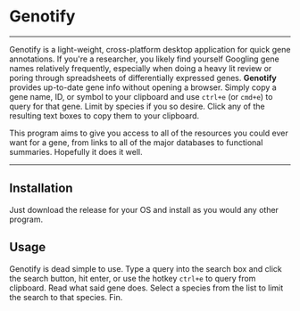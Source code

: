 # Genotify

---

Genotify is a light-weight, cross-platform desktop application for quick gene annotations. If you're a researcher, you likely find yourself Googling gene names relatively frequently, especially when doing a heavy lit review or poring through spreadsheets of differentially expressed genes. **Genotify** provides up-to-date gene info without opening a browser. Simply copy a gene name, ID, or symbol to your clipboard and use `ctrl+e` (or `cmd+e`) to query for that gene. Limit by species if you so desire. Click any of the resulting text boxes to copy them to your clipboard.

This program aims to give you access to all of the resources you could ever want for a gene, from links to all of the major databases to functional summaries. Hopefully it does it well.

---

## Installation

Just download the release for your OS and install as you would any other program.

## Usage

Genotify is dead simple to use. Type a query into the search box and click the search button, hit enter, or use the hotkey `ctrl+e` to query from clipboard. Read what said gene does. Select a species from the list to limit the search to that species. Fin.